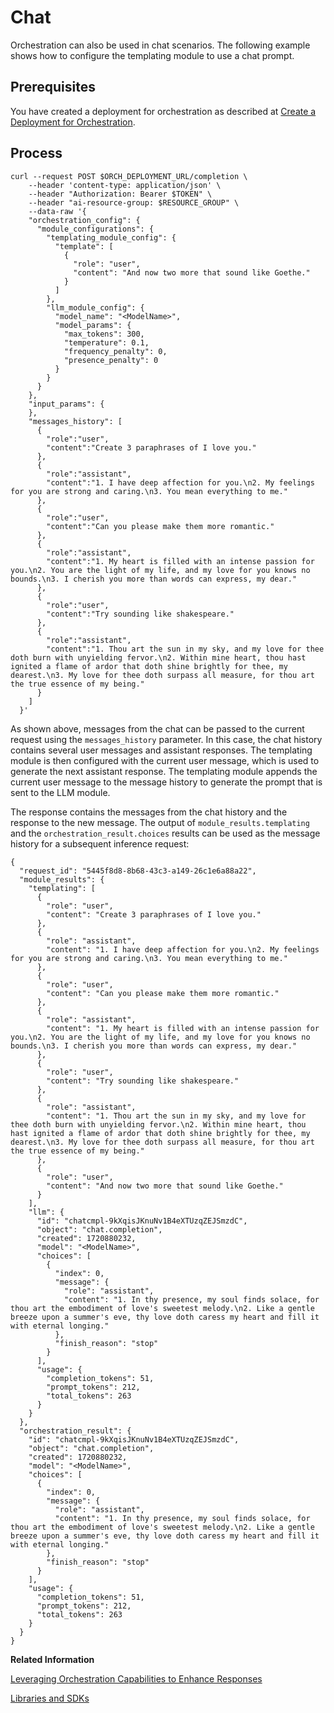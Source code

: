 <!-- loio39321a9f02c5486fafd76ec565cd9638 -->

# Chat

Orchestration can also be used in chat scenarios. The following example shows how to configure the templating module to use a chat prompt.



<a name="loio39321a9f02c5486fafd76ec565cd9638__section_vr2_rpj_12c"/>

## Prerequisites

You have created a deployment for orchestration as described at [Create a Deployment for Orchestration](create-a-deployment-for-orchestration-4387aa7.md).



<a name="loio39321a9f02c5486fafd76ec565cd9638__section_chv_4qj_12c"/>

## Process

```
curl --request POST $ORCH_DEPLOYMENT_URL/completion \
    --header 'content-type: application/json' \
    --header "Authorization: Bearer $TOKEN" \
    --header "ai-resource-group: $RESOURCE_GROUP" \
    --data-raw '{
    "orchestration_config": {
      "module_configurations": {
        "templating_module_config": {
          "template": [
            {
              "role": "user",
              "content": "And now two more that sound like Goethe."
            }
          ]
        },
        "llm_module_config": {
          "model_name": "<ModelName>",
          "model_params": {
            "max_tokens": 300,
            "temperature": 0.1,
            "frequency_penalty": 0,
            "presence_penalty": 0
          }
        }
      }
    },  
    "input_params": {
    },
    "messages_history": [
      {
        "role":"user",
        "content":"Create 3 paraphrases of I love you."
      },
      {
        "role":"assistant",
        "content":"1. I have deep affection for you.\n2. My feelings for you are strong and caring.\n3. You mean everything to me."
      },
      {
        "role":"user",
        "content":"Can you please make them more romantic."
      },
      {
        "role":"assistant",
        "content":"1. My heart is filled with an intense passion for you.\n2. You are the light of my life, and my love for you knows no bounds.\n3. I cherish you more than words can express, my dear."
      },
      {
        "role":"user",
        "content":"Try sounding like shakespeare."
      },
      {
        "role":"assistant",
        "content":"1. Thou art the sun in my sky, and my love for thee doth burn with unyielding fervor.\n2. Within mine heart, thou hast ignited a flame of ardor that doth shine brightly for thee, my dearest.\n3. My love for thee doth surpass all measure, for thou art the true essence of my being."
      }
    ]
  }'
```

As shown above, messages from the chat can be passed to the current request using the `messages_history` parameter. In this case, the chat history contains several user messages and assistant responses. The templating module is then configured with the current user message, which is used to generate the next assistant response. The templating module appends the current user message to the message history to generate the prompt that is sent to the LLM module.

The response contains the messages from the chat history and the response to the new message. The output of `module_results.templating` and the `orchestration_result.choices` results can be used as the message history for a subsequent inference request:

```
{
  "request_id": "5445f8d8-8b68-43c3-a149-26c1e6a88a22",
  "module_results": {
    "templating": [
      {
        "role": "user",
        "content": "Create 3 paraphrases of I love you."
      },
      {
        "role": "assistant",
        "content": "1. I have deep affection for you.\n2. My feelings for you are strong and caring.\n3. You mean everything to me."
      },
      {
        "role": "user",
        "content": "Can you please make them more romantic."
      },
      {
        "role": "assistant",
        "content": "1. My heart is filled with an intense passion for you.\n2. You are the light of my life, and my love for you knows no bounds.\n3. I cherish you more than words can express, my dear."
      },
      {
        "role": "user",
        "content": "Try sounding like shakespeare."
      },
      {
        "role": "assistant",
        "content": "1. Thou art the sun in my sky, and my love for thee doth burn with unyielding fervor.\n2. Within mine heart, thou hast ignited a flame of ardor that doth shine brightly for thee, my dearest.\n3. My love for thee doth surpass all measure, for thou art the true essence of my being."
      },
      {
        "role": "user",
        "content": "And now two more that sound like Goethe."
      }
    ],
    "llm": {
      "id": "chatcmpl-9kXqisJKnuNv1B4eXTUzqZEJSmzdC",
      "object": "chat.completion",
      "created": 1720880232,
      "model": "<ModelName>",
      "choices": [
        {
          "index": 0,
          "message": {
            "role": "assistant",
            "content": "1. In thy presence, my soul finds solace, for thou art the embodiment of love's sweetest melody.\n2. Like a gentle breeze upon a summer's eve, thy love doth caress my heart and fill it with eternal longing."
          },
          "finish_reason": "stop"
        }
      ],
      "usage": {
        "completion_tokens": 51,
        "prompt_tokens": 212,
        "total_tokens": 263
      }
    }
  },
  "orchestration_result": {
    "id": "chatcmpl-9kXqisJKnuNv1B4eXTUzqZEJSmzdC",
    "object": "chat.completion",
    "created": 1720880232,
    "model": "<ModelName>",
    "choices": [
      {
        "index": 0,
        "message": {
          "role": "assistant",
          "content": "1. In thy presence, my soul finds solace, for thou art the embodiment of love's sweetest melody.\n2. Like a gentle breeze upon a summer's eve, thy love doth caress my heart and fill it with eternal longing."
        },
        "finish_reason": "stop"
      }
    ],
    "usage": {
      "completion_tokens": 51,
      "prompt_tokens": 212,
      "total_tokens": 263
    }
  }
}
```

**Related Information**  


[Leveraging Orchestration Capabilities to Enhance Responses](https://developers.sap.com/tutorials/ai-core-orchestration-consumption-opt.html)

[Libraries and SDKs](libraries-and-sdks-499309d.md "Explore additional SDKs and libraries that you can use with SAP AI Core.")

